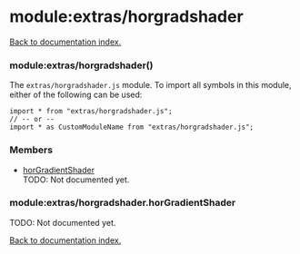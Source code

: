 # module:extras/horgradshader

[Back to documentation index.](index.md)

<a name='extras_horgradshader'></a>
### module:extras/horgradshader()

The <code>extras/horgradshader.js</code> module.
To import all symbols in this module, either of the following can be used:

    import * from "extras/horgradshader.js";
    // -- or --
    import * as CustomModuleName from "extras/horgradshader.js";

### Members

* [horGradientShader](#extras_horgradshader.horGradientShader)<br>TODO: Not documented yet.

<a name='extras_horgradshader.horGradientShader'></a>
### module:extras/horgradshader.horGradientShader

TODO: Not documented yet.

[Back to documentation index.](index.md)

